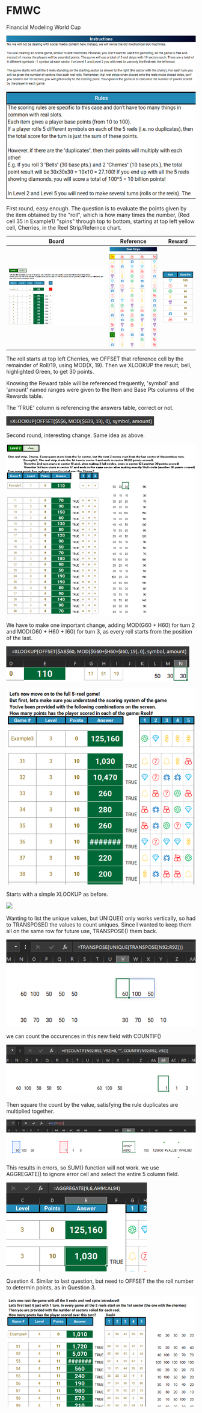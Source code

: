 # FMWC
Financial Modeling World Cup

![alt text](https://github.com/blanchardmike/FMWC/blob/main/Resources/FMWC_Instructions.png)


![alt text](https://github.com/blanchardmike/FMWC/blob/main/Resources/FMWC_Rules.png)

First round, easy enough. The question is to evaluate the points given by the item obtained by the "roll", which is how many times the number, (Red cell 35 in Example1) "spins" through top to bottom, starting at top left yellow cell, Cherries, in the Reel Strip/Refernce chart. 

Board                                                    |Reference                                   |Reward
:-------------------------------------------------------:|:-----------------------------------------:|:------------------------------------------------------:
![](https://github.com/blanchardmike/FMWC/blob/main/Resources/FMWC_Q1.png?raw=true)|![](https://github.com/blanchardmike/FMWC/blob/main/Resources/FMWC_Reel.png)|![](https://github.com/blanchardmike/FMWC/blob/main/Resources/FMWC_Reward.png)

The roll starts at top left Cherries, we OFFSET that reference cell by the remainder of Roll/19, using MOD(X, 19). Then we XLOOKUP the result, bell, highlighted Green, to get 30 points. 

Knowing the Reward table will be referenced frequently, 'symbol' and 'amount' named ranges were given to the Item and Base Pts columns of the Rewards table.

The 'TRUE' column is referencing the answers table, correct or not. 

![](https://github.com/blanchardmike/FMWC/blob/main/Resources/FMWC_Q1_formula.png)

Second round, interesting change. Same idea as above.

![](https://github.com/blanchardmike/FMWC/blob/main/Resources/FMWC_Q2.png)

We have to make one important change, adding MOD(G60 + H60) for turn 2 and MOD(G60 + H60 + I60) for turn 3, as every roll starts from the position of the last. 

![](https://github.com/blanchardmike/FMWC/blob/main/Resources/FMWC_Q2_formula.png)


![](https://github.com/blanchardmike/FMWC/blob/main/Resources/FMWC_Q3.png)

Starts with a simple XLOOKUP as before.

![](https://github.com/blanchardmike/FMWC/blob/main/Resources/FMWC_Q3_lookup.png)

Wanting to list the unique values, but UNIQUE() only works vertically, so had to TRANSPOSE() the values to count uniques. Since I wanted to keep them all on the same row for future use, TRANSPOSE() them back. 

![](https://github.com/blanchardmike/FMWC/blob/main/Resources/FMWC_Q3_transpose.png)

we can count the occurences in this new field with COUNTIF()

![](https://github.com/blanchardmike/FMWC/blob/main/Resources/FMWC_Q3_countif.png)

Then square the count by the value, satisfying the rule duplicates are multiplied together.

![](https://github.com/blanchardmike/FMWC/blob/main/Resources/FMWC_Q3_square.png)

This results in errors, so SUM() function will not work. we use AGGREGATE() to ignore error cell and select the entire 5 column field. 

![](https://github.com/blanchardmike/FMWC/blob/main/Resources/FMWC_Q3_aggregate.png)

Question 4. Similar to last question, but need to OFFSET the the roll number to determin points, as in Question 3.

![](https://github.com/blanchardmike/FMWC/blob/main/Resources/FMWC_Q4.png)


